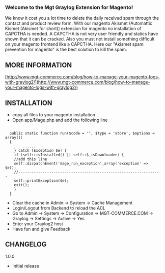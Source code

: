 ### Welcome to the Mgt Graylog Extension for Magento!

We know it cost you a lot time to delete the daily received spam through the contact and product review form.
With our magento Akismet (Automattic Kismet (Akismet for short)) extension for magento no installation of CAPCTHA is needed. 
A CAPCTHA is not very user friendly and statics have shown that it can be cracked. 
Also you must not install something difficult on your magento frontend like a CAPCTHA.
Here our "Akismet spam prevention for magento" is the best solution to kill the spam. 

## MORE INFORMATION

[http://www.mgt-commerce.com/blog/how-to-manage-your-magento-logs-with-graylog2/](http://www.mgt-commerce.com/blog/how-to-manage-your-magento-logs-with-graylog2/)

## INSTALLATION

* copy all files to your magento installation
* Open app/Mage.php and add the following line

<pre><code>
  public static function run($code = '', $type = 'store', $options = array())
  {
        ......
    } catch (Exception $e) {
    if (self::isInstalled() || self::$_isDownloader) {
    //add this line
    self::dispatchEvent('mage_run_exception',array('exception' => $e));
    //-----------------------------------------------------------------
    self::printException($e);
    exit();
    }
  }
</code></pre>

* Clear the cache in Admin -> System -> Cache Management 
* Login/Logout from Backend to reload the ACL
* Go to Admin -> System -> Configuration -> MGT-COMMERCE.COM -> Graylog -> Settings -> Active -> Yes
* Enter your Graylog2 host
* Have fun and give Feedback

## CHANGELOG

1.0.0

* Initial release